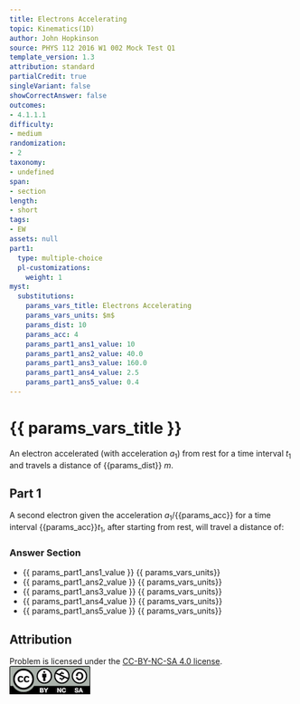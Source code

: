 ```yaml
---
title: Electrons Accelerating
topic: Kinematics(1D)
author: John Hopkinson
source: PHYS 112 2016 W1 002 Mock Test Q1
template_version: 1.3
attribution: standard
partialCredit: true
singleVariant: false
showCorrectAnswer: false
outcomes:
- 4.1.1.1
difficulty:
- medium
randomization:
- 2
taxonomy:
- undefined
span:
- section
length:
- short
tags:
- EW
assets: null
part1:
  type: multiple-choice
  pl-customizations:
    weight: 1
myst:
  substitutions:
    params_vars_title: Electrons Accelerating
    params_vars_units: $m$
    params_dist: 10
    params_acc: 4
    params_part1_ans1_value: 10
    params_part1_ans2_value: 40.0
    params_part1_ans3_value: 160.0
    params_part1_ans4_value: 2.5
    params_part1_ans5_value: 0.4
---
```

# {{ params_vars_title }}
An electron accelerated (with acceleration $a_1$) from rest for a time interval $t_1$ and travels a distance of {{params_dist}} $m$.

## Part 1

A second electron given the acceleration ${a_1}$/{{params_acc}} for a time interval {{params_acc}}$t_1$, after starting from rest, will travel a distance of:

### Answer Section

- {{ params_part1_ans1_value }} {{ params_vars_units}}
- {{ params_part1_ans2_value }} {{ params_vars_units}}
- {{ params_part1_ans3_value }} {{ params_vars_units}}
- {{ params_part1_ans4_value }} {{ params_vars_units}}
- {{ params_part1_ans5_value }} {{ params_vars_units}}

## Attribution

Problem is licensed under the [CC-BY-NC-SA 4.0 license](https://creativecommons.org/licenses/by-nc-sa/4.0/).<br> ![The Creative Commons 4.0 license requiring attribution-BY, non-commercial-NC, and share-alike-SA license.](https://raw.githubusercontent.com/firasm/bits/master/by-nc-sa.png)
